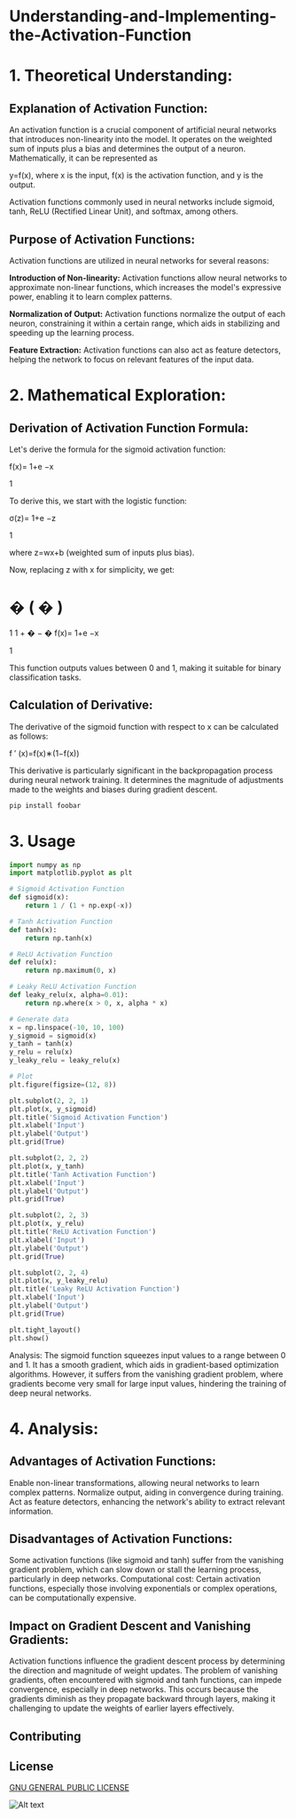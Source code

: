# Understanding-and-Implementing-the-Activation-Function

# 1. Theoretical Understanding:
## Explanation of Activation Function:

An activation function is a crucial component of artificial neural networks that introduces non-linearity into the model. It operates on the weighted sum of inputs plus a bias and determines the output of a neuron. Mathematically, it can be represented as 

y=f(x), where 
x is the input, 
f(x) is the activation function, and 
y is the output.

Activation functions commonly used in neural networks include sigmoid, tanh, ReLU (Rectified Linear Unit), and softmax, among others.

## Purpose of Activation Functions:

Activation functions are utilized in neural networks for several reasons:

**Introduction of Non-linearity:** Activation functions allow neural networks to approximate non-linear functions, which increases the model's expressive power, enabling it to learn complex patterns.

**Normalization of Output:** Activation functions normalize the output of each neuron, constraining it within a certain range, which aids in stabilizing and speeding up the learning process.

**Feature Extraction:** Activation functions can also act as feature detectors, helping the network to focus on relevant features of the input data.

# 2. Mathematical Exploration:

## Derivation of Activation Function Formula:

Let's derive the formula for the sigmoid activation function:

f(x)= 1+e −x
 
1


To derive this, we start with the logistic function:

σ(z)= 
1+e 
−z
 
1
​
 
where 
z=wx+b (weighted sum of inputs plus bias).

Now, replacing z with x for simplicity, we get:

�
(
�
)
=
1
1
+
�
−
�
f(x)= 
1+e 
−x
 
1
​
 

This function outputs values between 0 and 1, making it suitable for binary classification tasks.

## Calculation of Derivative:

The derivative of the sigmoid function with respect to x can be calculated as follows:

f 
′
 (x)=f(x)∗(1−f(x))

This derivative is particularly significant in the backpropagation process during neural network training. It determines the magnitude of adjustments made to the weights and biases during gradient descent.


```bash
pip install foobar
```

# 3. Usage

```python
import numpy as np
import matplotlib.pyplot as plt

# Sigmoid Activation Function
def sigmoid(x):
    return 1 / (1 + np.exp(-x))

# Tanh Activation Function
def tanh(x):
    return np.tanh(x)

# ReLU Activation Function
def relu(x):
    return np.maximum(0, x)

# Leaky ReLU Activation Function
def leaky_relu(x, alpha=0.01):
    return np.where(x > 0, x, alpha * x)

# Generate data
x = np.linspace(-10, 10, 100)
y_sigmoid = sigmoid(x)
y_tanh = tanh(x)
y_relu = relu(x)
y_leaky_relu = leaky_relu(x)

# Plot
plt.figure(figsize=(12, 8))

plt.subplot(2, 2, 1)
plt.plot(x, y_sigmoid)
plt.title('Sigmoid Activation Function')
plt.xlabel('Input')
plt.ylabel('Output')
plt.grid(True)

plt.subplot(2, 2, 2)
plt.plot(x, y_tanh)
plt.title('Tanh Activation Function')
plt.xlabel('Input')
plt.ylabel('Output')
plt.grid(True)

plt.subplot(2, 2, 3)
plt.plot(x, y_relu)
plt.title('ReLU Activation Function')
plt.xlabel('Input')
plt.ylabel('Output')
plt.grid(True)

plt.subplot(2, 2, 4)
plt.plot(x, y_leaky_relu)
plt.title('Leaky ReLU Activation Function')
plt.xlabel('Input')
plt.ylabel('Output')
plt.grid(True)

plt.tight_layout()
plt.show()

```


Analysis:
The sigmoid function squeezes input values to a range between 0 and 1.
It has a smooth gradient, which aids in gradient-based optimization algorithms.
However, it suffers from the vanishing gradient problem, where gradients become very small for large input values, hindering the training of deep neural networks.

# 4. Analysis:
## Advantages of Activation Functions:

Enable non-linear transformations, allowing neural networks to learn complex patterns.
Normalize output, aiding in convergence during training.
Act as feature detectors, enhancing the network's ability to extract relevant information.

## Disadvantages of Activation Functions:

Some activation functions (like sigmoid and tanh) suffer from the vanishing gradient problem, which can slow down or stall the learning process, particularly in deep networks.
Computational cost: Certain activation functions, especially those involving exponentials or complex operations, can be computationally expensive.

## Impact on Gradient Descent and Vanishing Gradients:

Activation functions influence the gradient descent process by determining the direction and magnitude of weight updates.
The problem of vanishing gradients, often encountered with sigmoid and tanh functions, can impede convergence, especially in deep networks. This occurs because the gradients diminish as they propagate backward through layers, making it challenging to update the weights of earlier layers effectively.

## Contributing



## License

[GNU GENERAL PUBLIC LICENSE](https://www.gnu.org/licenses/why-not-lgpl.html)

![Alt text](URL "Title")
